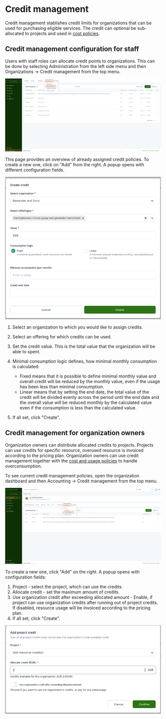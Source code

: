 # Credit management

Credit management stablishes credit limits for organizations that can be used for purchasing eligible services.
The credit can optional be sub-allocated to projects and used in [cost policies](cost-and-usage-policies.md).

## Credit management configuration for staff

Users with staff roles can allocate credit points to organizations. This can be done by selecting Administration from the left side menu and then Organizations -> Credit management from the top menu.

![Credit management policies](img/Credit_management_overall.png)

This page provides an overview of already assigned credit policies. To create a new one, click on "Add" from the right. A popup opens with different configuration fields.

![Credit management new policy](img/Credit_management_new.png)

1. Select an organization to which you would like to assign credits.
2. Select an offering for which credits can be used.
3. Set the credit value. This is the total value that the organization will be able to spent.
4. Minimal consumption logic defines, how minimal monthly consumption is calculated:

    - Fixed means that it is possible to define minimal monthly value and overall credit will be reduced by the monthly value, even if the usage has been less than minimal consumption.
    - Linear means that by setting the end date, the total value of the credit will be divided evenly across the period until the end date and the overall value will be reduced monthly by the calculated value even if the consumption is less than the calculated value.

5. If all set, click "Create".

## Credit management for organization owners

Organization owners can distribute allocated credits to projects. Projects can use credits for specific resource, overused resource is invoiced according to the pricing plan. Organization owners can use credit management together with the [cost and usage policies](cost-and-usage-policies.md) to handle overconsumption.

To see current credit management policies, open the organization dashboard and then Accounting -> Credit management from the top menu.

![Customer credit policies](img/Customer_credit_management_list.png)

To create a new one, click "Add" on the right. A popup opens with configuration fields:

1. Project - select the project, which can use the credits.
2. Allocate credit - set the maximum amount of credits.
3. Use organization credit after exceeding allocated amount - Enable, if project can use organization credits after running out of project credits. If disabled, resource usage will be invoiced according to the pricing plan.
4. If all set, click "Create".

![New project credit policy](img/Project_credit_new.png)

